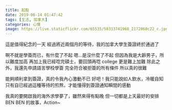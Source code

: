 ```yaml
---
title: 起點
date: 2019-06-14 01:47:42
tags: [生活, 加拿大]
categories: 心情
image: https://live.staticflickr.com/65535/50333741968_2172860c22_c.jpg
---
```


這是值得紀念的一天
經過將近兩個月的等待，我的加拿大學生簽證終於通過了

啊不就是學簽而已，有什麼了不起
嗯…是沒什麼了不起
但因為我是大齡男子，所以難度加高
再加上我已經唸完碩士，要回頭再唸 college 更是難上加難
除此之外，我還先申請語言學校學簽
完全符合被拒簽的所有條件
所以真的很難

能夠順利拿到簽證，真的令我內心激動不已
好吧！我只能說如人飲水，冷暖自知
只有自已經過這種等待的煎熬，才能懂得到簽證通知瞬間的感動

我真的要開啟我的海外求學夢了，雖然來得有點晚
但一切都是上天最好的安排
BEN BEN 的故事，Action~
